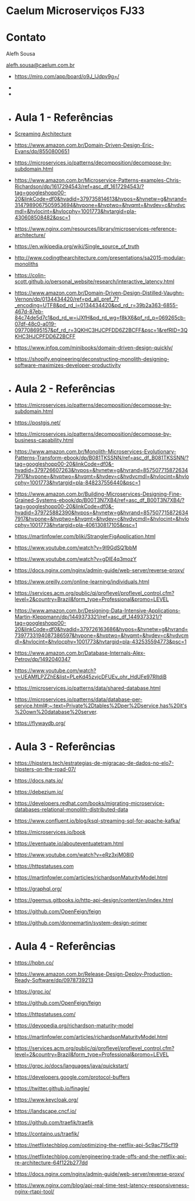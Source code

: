 # Caelum Microserviços FJ33
# Contato

Alefh Sousa

alefh.sousa@caelum.com.br

- https://miro.com/app/board/o9J_lJdpv9g=/
-
-
- # Aula 1 - Referências


- [Screaming Architecture](https://blog.cleancoder.com/uncle-bob/2011/09/30/Screaming-Architecture.html)
- https://www.amazon.com.br/Domain-Driven-Design-Eric-Evans/dp/8550800651
- https://microservices.io/patterns/decomposition/decompose-by-subdomain.html
- https://www.amazon.com.br/Microservice-Patterns-examples-Chris-Richardson/dp/1617294543/ref=asc_df_1617294543/?tag=googleshopp00-20&linkCode=df0&hvadid=379735814613&hvpos=&hvnetw=g&hvrand=3147989067505953694&hvpone=&hvptwo=&hvqmt=&hvdev=c&hvdvcmdl=&hvlocint=&hvlocphy=1001773&hvtargid=pla-430608508482&psc=1
- https://www.nginx.com/resources/library/microservices-reference-architecture/
- https://en.wikipedia.org/wiki/Single_source_of_truth
- http://www.codingthearchitecture.com/presentations/sa2015-modular-monoliths
- https://colin-scott.github.io/personal_website/research/interactive_latency.html
- https://www.amazon.com.br/Domain-Driven-Design-Distilled-Vaughn-Vernon/dp/0134434420/ref=pd_all_pref_7?_encoding=UTF8&pd_rd_i=0134434420&pd_rd_r=39b2a363-6855-467d-87eb-84c74de5d7c1&pd_rd_w=iJXfH&pd_rd_wg=f8kX6&pf_rd_p=069265cb-07df-48c0-a019-097708695157&pf_rd_r=3QKHC3HJCPFDD6Z2BCFF&psc=1&refRID=3QKHC3HJCPFDD6Z2BCFF
- https://www.infoq.com/minibooks/domain-driven-design-quickly/
- https://shopify.engineering/deconstructing-monolith-designing-software-maximizes-developer-productivity


- # Aula 2 - Referências

- https://microservices.io/patterns/decomposition/decompose-by-subdomain.html
- https://postgis.net/
- https://microservices.io/patterns/decomposition/decompose-by-business-capability.html
- https://www.amazon.com.br/Monolith-Microservices-Evolutionary-Patterns-Transform-ebook/dp/B081TKSSNN/ref=asc_df_B081TKSSNN/?tag=googleshopp00-20&linkCode=df0&-hvadid=379726607263&hvpos=&hvnetw=g&hvrand=8575077158726347917&hvpone=&hvptwo=&hvqmt=&hvdev=c&hvdvcmdl=&hvlocint=&hvlocphy=1001773&hvtargid=pla-848237556440&psc=1
- https://www.amazon.com.br/Building-Microservices-Designing-Fine-Grained-Systems-ebook/dp/B00T3N7XB4/ref=asc_df_B00T3N7XB4/?tag=googleshopp00-20&linkCode=df0&-hvadid=379725882390&hvpos=&hvnetw=g&hvrand=8575077158726347917&hvpone=&hvptwo=&hvqmt=&hvdev=c&hvdvcmdl=&hvlocint=&hvlocphy=1001773&hvtargid=pla-406130817105&psc=1
- https://martinfowler.com/bliki/StranglerFigApplication.html
- https://www.youtube.com/watch?v=9I9GdSQ1bbM
- https://www.youtube.com/watch?v=gDlE4q3mozY
- https://docs.nginx.com/nginx/admin-guide/web-server/reverse-proxy/
- https://www.oreilly.com/online-learning/individuals.html
- https://services.acm.org/public/qj/proflevel/proflevel_control.cfm?level=2&country=Brazil&form_type=Professional&promo=LEVEL
- https://www.amazon.com.br/Designing-Data-Intensive-Applications-Martin-Kleppmann/dp/1449373321/ref=asc_df_1449373321/?tag=googleshopp00-20&linkCode=df0&hvadid=379726163686&hvpos=&hvnetw=g&hvrand=7397733194087386597&hvpone=&hvptwo=&hvqmt=&hvdev=c&hvdvcmdl=&hvlocint=&hvlocphy=1001773&hvtargid=pla-432535594773&psc=1
- https://www.amazon.com.br/Database-Internals-Alex-Petrov/dp/1492040347
- https://www.youtube.com/watch?v=UEAMfLPZZhE&list=PLeKd45zvjcDFUEv_ohr_HdUFe97RItdiB
- https://microservices.io/patterns/data/shared-database.html
- https://microservices.io/patterns/data/database-per-service.html#:~:text=Private%2Dtables%2Dper%2Dservice,has%20it's%20own%20database%20server.
- https://flywaydb.org/

- # Aula 3 - Referências

- https://hipsters.tech/estrategias-de-migracao-de-dados-no-elo7-hipsters-on-the-road-07/
- https://docs.nats.io/
- https://debezium.io/
- https://developers.redhat.com/books/migrating-microservice-databases-relational-monolith-distributed-data
- https://www.confluent.io/blog/ksql-streaming-sql-for-apache-kafka/
- https://microservices.io/book
- https://eventuate.io/abouteventuatetram.html
- https://www.youtube.com/watch?v=eRz3xjM08l0
- https://httpstatuses.com
- https://martinfowler.com/articles/richardsonMaturityModel.html
- https://graphql.org/
- https://geemus.gitbooks.io/http-api-design/content/en/index.html
- https://github.com/OpenFeign/feign
- https://github.com/donnemartin/system-design-primer

- # Aula 4 - Referências

- https://hpbn.co/
- https://www.amazon.com.br/Release-Design-Deploy-Production-Ready-Software/dp/0978739213
- https://grpc.io/
- https://github.com/OpenFeign/feign
- https://httpstatuses.com/
- https://devopedia.org/richardson-maturity-model
- https://martinfowler.com/articles/richardsonMaturityModel.html
- https://services.acm.org/public/qj/proflevel/proflevel_control.cfm?level=2&country=Brazil&form_type=Professional&promo=LEVEL
- https://grpc.io/docs/languages/java/quickstart/
- https://developers.google.com/protocol-buffers
- https://twitter.github.io/finagle/
- https://www.keycloak.org/
- https://landscape.cncf.io/
- https://github.com/traefik/traefik
- https://containo.us/traefik/
- https://netflixtechblog.com/optimizing-the-netflix-api-5c9ac715cf19
- https://netflixtechblog.com/engineering-trade-offs-and-the-netflix-api-re-architecture-64f122b277dd
- https://docs.nginx.com/nginx/admin-guide/web-server/reverse-proxy/
- https://www.nginx.com/blog/api-real-time-test-latency-responsiveness-nginx-rtapi-tool/